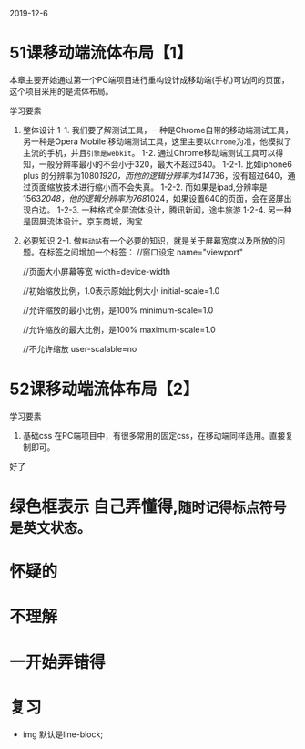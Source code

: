 2019-12-6
# 51课移动端流体布局【1】
本章主要开始通过第一个PC端项目进行重构设计成移动端(手机)可访问的页面，这个项目采用的是流体布局。

学习要素
1. 整体设计
   1-1. 我们要了解测试工具，一种是Chrome自带的移动端测试工具，另一种是Opera Mobile 移动端测试工具，这里主要以`Chrome`为准，他模拟了
   主流的手机，并且`引擎是webkit`。
   1-2. 通过Chrome移动端测试工具可以得知，一般分辨率最小的不会小于320，最大不超过640。
      1-2-1. 比如iphone6 plus 的分辨率为1080*1920，而他的逻辑分辨率为414*736，没有超过640，通过页面缩放技术进行缩小而不会失真。
      1-2-2. 而如果是ipad,分辨率是1563*2048，他的逻辑分辨率为768*1024，如果设置640的页面，会在竖屏出现白边。
      1-2-3. 一种格式全屏流体设计，腾讯新闻，途牛旅游
      1-2-4. 另一种是固屏流体设计。京东商城，淘宝

2. 必要知识
      2-1. 做`移动站`有一个必要的知识，就是关于屏幕宽度以及所放的问题。在<head>标签之间增加一个<meta>标签：
      <meta name="viewport" content="width=device-width,initial-scale=1.0,minimum-scale=1.0,maximum-scale=1.0,user-scalable=no">
      //窗口设定
      name="viewport"

      //页面大小屏幕等宽
      width=device-width

      //初始缩放比例，1.0表示原始比例大小
      initial-scale=1.0

      //允许缩放的最小比例，是100%
      minimum-scale=1.0

      //允许缩放的最大比例，是100%
      maximum-scale=1.0

      //不允许缩放
      user-scalable=no

# 52课移动端流体布局【2】
学习要素
1. 基础css
   在PC端项目中，有很多常用的固定css，在移动端同样适用。直接复制即可。


好了

# 绿色框表示 自己弄懂得,`随时记得标点符号是英文状态。`


# 怀疑的



# 不理解


# 一开始弄错得







# 复习
* img 默认是line-block;

   